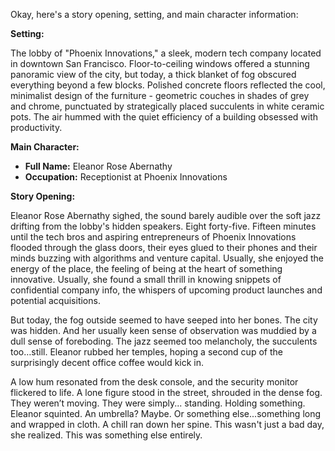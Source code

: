 Okay, here's a story opening, setting, and main character information:

**Setting:**

The lobby of "Phoenix Innovations," a sleek, modern tech company located in downtown San Francisco. Floor-to-ceiling windows offered a stunning panoramic view of the city, but today, a thick blanket of fog obscured everything beyond a few blocks. Polished concrete floors reflected the cool, minimalist design of the furniture - geometric couches in shades of grey and chrome, punctuated by strategically placed succulents in white ceramic pots. The air hummed with the quiet efficiency of a building obsessed with productivity.

**Main Character:**

*   **Full Name:** Eleanor Rose Abernathy
*   **Occupation:** Receptionist at Phoenix Innovations

**Story Opening:**

Eleanor Rose Abernathy sighed, the sound barely audible over the soft jazz drifting from the lobby's hidden speakers. Eight forty-five. Fifteen minutes until the tech bros and aspiring entrepreneurs of Phoenix Innovations flooded through the glass doors, their eyes glued to their phones and their minds buzzing with algorithms and venture capital. Usually, she enjoyed the energy of the place, the feeling of being at the heart of something innovative. Usually, she found a small thrill in knowing snippets of confidential company info, the whispers of upcoming product launches and potential acquisitions.

But today, the fog outside seemed to have seeped into her bones. The city was hidden. And her usually keen sense of observation was muddied by a dull sense of foreboding. The jazz seemed too melancholy, the succulents too…still. Eleanor rubbed her temples, hoping a second cup of the surprisingly decent office coffee would kick in.

A low hum resonated from the desk console, and the security monitor flickered to life. A lone figure stood in the street, shrouded in the dense fog. They weren’t moving. They were simply... standing. Holding something. Eleanor squinted. An umbrella? Maybe. Or something else...something long and wrapped in cloth. A chill ran down her spine. This wasn't just a bad day, she realized. This was something else entirely.
